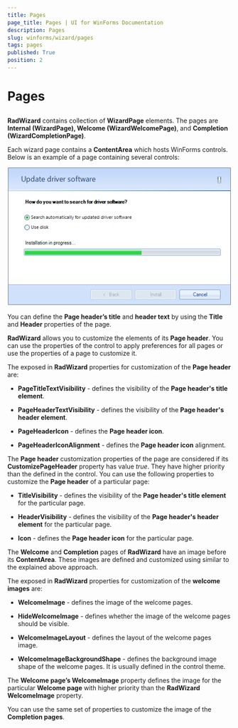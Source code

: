 ```yaml
---
title: Pages
page_title: Pages | UI for WinForms Documentation
description: Pages
slug: winforms/wizard/pages
tags: pages
published: True
position: 2
---
```


# Pages



## 

__RadWizard__ contains collection of __WizardPage__ elements. The pages are
        	__Internal (WizardPage), Welcome (WizardWelcomePage)__, and __Completion (WizardCompletionPage)__.
        

Each wizard page contains a __ContentArea__ which hosts WinForms controls. Below is an example of a page containing several controls:
        

![wizard-pages 001](images/wizard-pages001.png)

You can define the __Page header’s title__ and __header text__ by 
			using the __Title__ and __Header__ properties of the page.
		

__RadWizard__ allows you to customize the elements of its __Page header__. 
			You can use the properties of the control to apply preferences for all pages or use the properties of a page to customize it.
		

The exposed in __RadWizard__ properties for customization of the __Page header__ are:
        	
			

* __PageTitleTextVisibility__ - defines the visibility of the __Page header's title element__.
			  

* __PageHeaderTextVisibility__ - defines the visibility of the __Page header's header element__.
			  

* __PageHeaderIcon__ - defines the __Page header icon__.
			  

* __PageHeaderIconAlignment__ - defines the __Page header icon__ alignment.
			  

The __Page header__ customization properties of the page are considered if its __CustomizePageHeader__
        	property has value *true*.  They have higher priority than the defined in the control. 
        	You can use the following properties to customize the __Page header__ of a particular page:
        	
			

* __TitleVisibility__ - defines the visibility of the __Page header's title element__ for the particular page.
			  

* __HeaderVisibility__ - defines the visibility of the __Page header's header element__ for the particular page.
			  

* __Icon__ - defines the __Page header icon__ for the particular page.
			  

The __Welcome__ and __Completion__ pages of __RadWizard__ have an image before its 
			__ContentArea__. These images are defined and customized using similar to the explained above approach.
        

The exposed in __RadWizard__ properties for customization of the __welcome images__ are:
        	
        	

* __WelcomeImage__ - defines the image of the welcome pages.
			  

* __HideWelcomeImage__ - defines whether the image of the welcome pages should be visible.
			  

* __WelcomeImageLayout__ - defines the layout of the welcome pages image.
			  

* __WelcomeImageBackgroundShape__ - defines the background image shape of the welcome pages. It is usually defined in the control theme.
			  

The __Welcome page’s WelcomeImage__ property defines the image for the particular __Welcome page__ 
        	with higher priority than the __RadWizard WelcomeImage__ property.
        

You can use the same set of properties to customize the image of the __Completion pages__.
        
